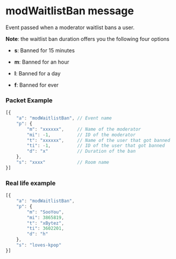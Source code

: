 # modWaitlistBan message

Event passed when a moderator waitlist bans a user.

**Note**: the waitlist ban duration offers you the following four options

* **s**: Banned for 15 minutes

* **m**: Banned for an hour

* **l**: Banned for a day

* **f**: Banned for ever

### Packet Example

```js
[{
    "a": "modWaitlistBan", // Event name
    "p": {
        "m": "xxxxxx",	   // Name of the moderator
        "mi": -1,          // ID of the moderator
        "t": "xxxxxx",     // Name of the user that got banned
        "ti": -1,          // ID of the user that got banned
        "d": "x"           // Duration of the ban
    },
    "s": "xxxx"            // Room name
}]
```
### Real life example
```js
[{
    "a": "modWaitlistBan",
    "p": {
        "m": "SooYou",
        "mi": 3865819,
        "t": "xBytez",
        "ti": 3602201,
        "d": "h"
    },
    "s": "loves-kpop"
}]
```

